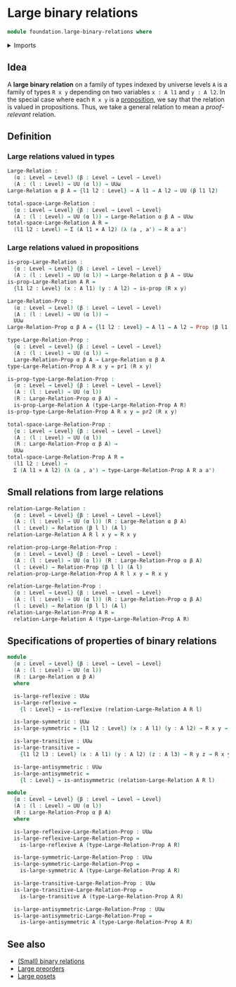 # Large binary relations

```agda
module foundation.large-binary-relations where
```

<details><summary>Imports</summary>

```agda
open import foundation.binary-relations
open import foundation.dependent-pair-types
open import foundation.universe-levels

open import foundation-core.cartesian-product-types
open import foundation-core.propositions
```

</details>

## Idea

A **large binary relation** on a family of types indexed by universe levels `A`
is a family of types `R x y` depending on two variables `x : A l1` and
`y : A l2`. In the special case where each `R x y` is a
[proposition](foundation-core.propositions.md), we say that the relation is
valued in propositions. Thus, we take a general relation to mean a
_proof-relevant_ relation.

## Definition

### Large relations valued in types

```agda
Large-Relation :
  (α : Level → Level) (β : Level → Level → Level)
  (A : (l : Level) → UU (α l)) → UUω
Large-Relation α β A = {l1 l2 : Level} → A l1 → A l2 → UU (β l1 l2)

total-space-Large-Relation :
  {α : Level → Level} {β : Level → Level → Level}
  (A : (l : Level) → UU (α l)) → Large-Relation α β A → UUω
total-space-Large-Relation A R =
  (l1 l2 : Level) → Σ (A l1 × A l2) (λ (a , a') → R a a')
```

### Large relations valued in propositions

```agda
is-prop-Large-Relation :
  {α : Level → Level} {β : Level → Level → Level}
  (A : (l : Level) → UU (α l)) → Large-Relation α β A → UUω
is-prop-Large-Relation A R =
  {l1 l2 : Level} (x : A l1) (y : A l2) → is-prop (R x y)

Large-Relation-Prop :
  (α : Level → Level) (β : Level → Level → Level)
  (A : (l : Level) → UU (α l)) →
  UUω
Large-Relation-Prop α β A = {l1 l2 : Level} → A l1 → A l2 → Prop (β l1 l2)

type-Large-Relation-Prop :
  {α : Level → Level} {β : Level → Level → Level}
  (A : (l : Level) → UU (α l)) →
  Large-Relation-Prop α β A → Large-Relation α β A
type-Large-Relation-Prop A R x y = pr1 (R x y)

is-prop-type-Large-Relation-Prop :
  {α : Level → Level} {β : Level → Level → Level}
  (A : (l : Level) → UU (α l))
  (R : Large-Relation-Prop α β A) →
  is-prop-Large-Relation A (type-Large-Relation-Prop A R)
is-prop-type-Large-Relation-Prop A R x y = pr2 (R x y)

total-space-Large-Relation-Prop :
  {α : Level → Level} {β : Level → Level → Level}
  (A : (l : Level) → UU (α l))
  (R : Large-Relation-Prop α β A) →
  UUω
total-space-Large-Relation-Prop A R =
  (l1 l2 : Level) →
  Σ (A l1 × A l2) (λ (a , a') → type-Large-Relation-Prop A R a a')
```

## Small relations from large relations

```agda
relation-Large-Relation :
  {α : Level → Level} {β : Level → Level → Level}
  (A : (l : Level) → UU (α l)) (R : Large-Relation α β A)
  (l : Level) → Relation (β l l) (A l)
relation-Large-Relation A R l x y = R x y

relation-prop-Large-Relation-Prop :
  {α : Level → Level} {β : Level → Level → Level}
  (A : (l : Level) → UU (α l)) (R : Large-Relation-Prop α β A)
  (l : Level) → Relation-Prop (β l l) (A l)
relation-prop-Large-Relation-Prop A R l x y = R x y

relation-Large-Relation-Prop :
  {α : Level → Level} {β : Level → Level → Level}
  (A : (l : Level) → UU (α l)) (R : Large-Relation-Prop α β A)
  (l : Level) → Relation (β l l) (A l)
relation-Large-Relation-Prop A R =
  relation-Large-Relation A (type-Large-Relation-Prop A R)
```

## Specifications of properties of binary relations

```agda
module _
  {α : Level → Level} {β : Level → Level → Level}
  (A : (l : Level) → UU (α l))
  (R : Large-Relation α β A)
  where

  is-large-reflexive : UUω
  is-large-reflexive =
    {l : Level} → is-reflexive (relation-Large-Relation A R l)

  is-large-symmetric : UUω
  is-large-symmetric = {l1 l2 : Level} (x : A l1) (y : A l2) → R x y → R y x

  is-large-transitive : UUω
  is-large-transitive =
    {l1 l2 l3 : Level} (x : A l1) (y : A l2) (z : A l3) → R y z → R x y → R x z

  is-large-antisymmetric : UUω
  is-large-antisymmetric =
    {l : Level} → is-antisymmetric (relation-Large-Relation A R l)

module _
  {α : Level → Level} {β : Level → Level → Level}
  (A : (l : Level) → UU (α l))
  (R : Large-Relation-Prop α β A)
  where

  is-large-reflexive-Large-Relation-Prop : UUω
  is-large-reflexive-Large-Relation-Prop =
    is-large-reflexive A (type-Large-Relation-Prop A R)

  is-large-symmetric-Large-Relation-Prop : UUω
  is-large-symmetric-Large-Relation-Prop =
    is-large-symmetric A (type-Large-Relation-Prop A R)

  is-large-transitive-Large-Relation-Prop : UUω
  is-large-transitive-Large-Relation-Prop =
    is-large-transitive A (type-Large-Relation-Prop A R)

  is-large-antisymmetric-Large-Relation-Prop : UUω
  is-large-antisymmetric-Large-Relation-Prop =
    is-large-antisymmetric A (type-Large-Relation-Prop A R)
```

## See also

- [(Small) binary relations](foundation.binary-relations.md)
- [Large preorders](order-theory.large-preorders.md)
- [Large posets](order-theory.large-posets.md)
